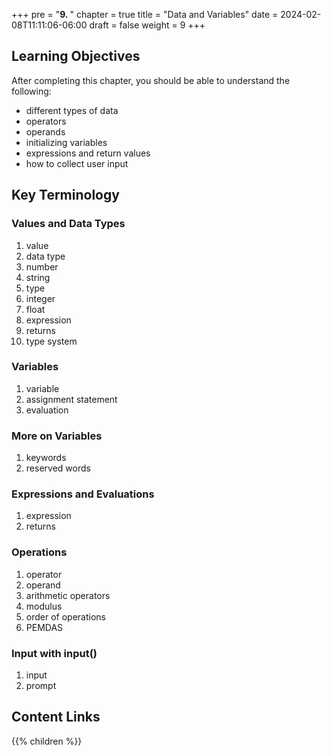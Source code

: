 +++
pre = "<b>9. </b>"
chapter = true
title = "Data and Variables"
date = 2024-02-08T11:11:06-06:00
draft = false
weight = 9
+++

## Learning Objectives

After completing this chapter, you should be able to understand the following:

- different types of data
- operators
- operands
- initializing variables
- expressions and return values
- how to collect user input

## Key Terminology

### Values and Data Types
1. value
1. data type
1. number
1. string
1. type
1. integer
1. float
1. expression
1. returns
1. type system

### Variables
1. variable
1. assignment statement
1. evaluation

### More on Variables
1. keywords
1. reserved words

### Expressions and Evaluations
1. expression
1. returns

### Operations
1. operator
1. operand
1. arithmetic operators
1. modulus
1. order of operations
1. PEMDAS

### Input with input()
1. input
1. prompt

## Content Links

{{% children %}}
